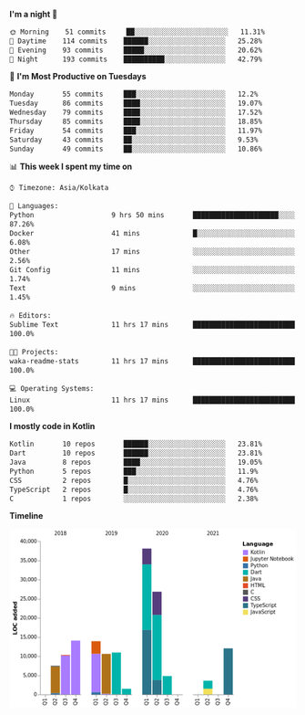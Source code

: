 <!--START_SECTION:waka-->
**I'm a night 🦉** 

```text
🌞 Morning    51 commits     ██░░░░░░░░░░░░░░░░░░░░░░░   11.31% 
🌆 Daytime    114 commits    ██████░░░░░░░░░░░░░░░░░░░   25.28% 
🌃 Evening    93 commits     █████░░░░░░░░░░░░░░░░░░░░   20.62% 
🌙 Night      193 commits    ██████████░░░░░░░░░░░░░░░   42.79%

```
📅 **I'm Most Productive on Tuesdays** 

```text
Monday       55 commits     ███░░░░░░░░░░░░░░░░░░░░░░   12.2% 
Tuesday      86 commits     ████░░░░░░░░░░░░░░░░░░░░░   19.07% 
Wednesday    79 commits     ████░░░░░░░░░░░░░░░░░░░░░   17.52% 
Thursday     85 commits     ████░░░░░░░░░░░░░░░░░░░░░   18.85% 
Friday       54 commits     ███░░░░░░░░░░░░░░░░░░░░░░   11.97% 
Saturday     43 commits     ██░░░░░░░░░░░░░░░░░░░░░░░   9.53% 
Sunday       49 commits     ██░░░░░░░░░░░░░░░░░░░░░░░   10.86%

```


📊 **This week I spent my time on** 

```text
⌚︎ Timezone: Asia/Kolkata

💬 Languages: 
Python                   9 hrs 50 mins       █████████████████████░░░░   87.26% 
Docker                   41 mins             █░░░░░░░░░░░░░░░░░░░░░░░░   6.08% 
Other                    17 mins             ░░░░░░░░░░░░░░░░░░░░░░░░░   2.56% 
Git Config               11 mins             ░░░░░░░░░░░░░░░░░░░░░░░░░   1.74% 
Text                     9 mins              ░░░░░░░░░░░░░░░░░░░░░░░░░   1.45%

🔥 Editors: 
Sublime Text             11 hrs 17 mins      █████████████████████████   100.0%

🐱‍💻 Projects: 
waka-readme-stats        11 hrs 17 mins      █████████████████████████   100.0%

💻 Operating Systems: 
Linux                    11 hrs 17 mins      █████████████████████████   100.0%

```

**I mostly code in Kotlin** 

```text
Kotlin       10 repos       ██████░░░░░░░░░░░░░░░░░░░   23.81% 
Dart         10 repos       ██████░░░░░░░░░░░░░░░░░░░   23.81% 
Java         8 repos        ████░░░░░░░░░░░░░░░░░░░░░   19.05% 
Python       5 repos        ███░░░░░░░░░░░░░░░░░░░░░░   11.9% 
CSS          2 repos        █░░░░░░░░░░░░░░░░░░░░░░░░   4.76% 
TypeScript   2 repos        █░░░░░░░░░░░░░░░░░░░░░░░░   4.76% 
C            1 repos        ░░░░░░░░░░░░░░░░░░░░░░░░░   2.38%

```


**Timeline**

![Chart not found](https://github.com/prabhatdev/prabhatdev/blob/master/charts/bar_graph.png) 


<!--END_SECTION:waka-->

